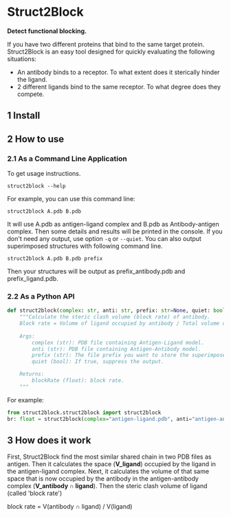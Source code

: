 # Struct2Block
**Detect functional blocking.**

If you have two different proteins that bind to the same target protein. Struct2Block is an easy tool designed for quickly evaluating the following situations:

* An antibody binds to a receptor. To what extent does it sterically hinder the ligand.
* 2 different ligands bind to the same receptor. To what degree does they compete.

## 1 Install


## 2 How to use

### 2.1 As a Command Line Application

To get usage instructions.
```console
struct2block --help
```

For example, you can use this command line:
```console
struct2block A.pdb B.pdb
```
It will use A.pdb as antigen-ligand complex and B.pdb as Antibody-antigen complex. Then some details and results will be printed in the console. If you don't need any output, use option `-q` or `--quiet`.
You can also output superimposed structures with following command line.
```console
struct2block A.pdb B.pdb prefix
```
Then your structures will be output as prefix_antibody.pdb and prefix_ligand.pdb.

### 2.2 As a Python API
```python
def struct2block(complex: str, anti: str, prefix: str=None, quiet: bool=False) -> float:
    """Calculate the steric clash volume (block rate) of antibody.
    Block rate = Volume of ligand occupied by antibody / Total volume of ligand
    
    Args:
        complex (str): PDB file containing Antigen-Ligand model.
        anti (str): PDB file containing Antigen-Antibody model.
        prefix (str): The file prefix you want to store the superimposed complex structures.
        quiet (bool): If true, suppress the output.

    Returns:
        blockRate (float): block rate.
    """
```

For example:
```python
from struct2block.struct2block import struct2block
br: float = struct2block(complex="antigen-ligand.pdb", anti="antigen-antibody.pdb", quiet=False)
```

## 3 How does it work
First, Struct2Block find the most similar shared chain in two PDB files as antigen. Then it calculates the space (**V_ligand**) occupied by the ligand in the antigen-ligand complex. Next, it calculates the volume of that same space that is now occupied by the antibody in the antigen-antibody complex (**V_antibody ∩ ligand**). Then the steric clash volume of ligand (called 'block rate')

block rate = V(antibody ∩ ligand) / V(ligand)
